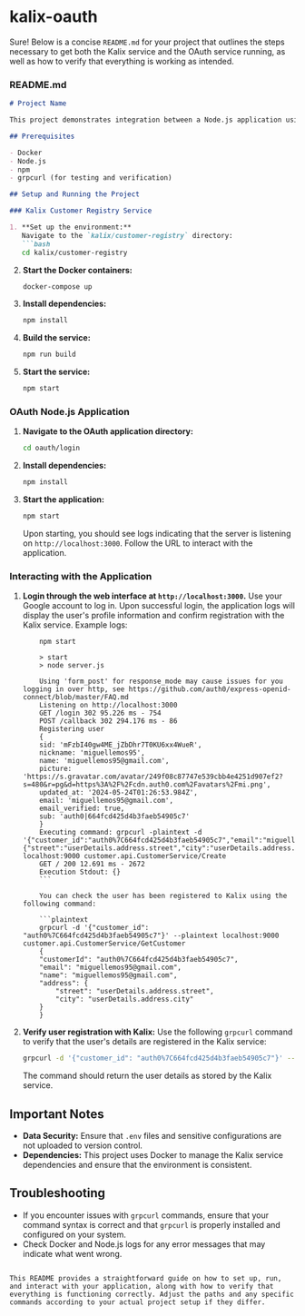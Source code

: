 # kalix-oauth

Sure! Below is a concise `README.md` for your project that outlines the steps necessary to get both the Kalix service and the OAuth service running, as well as how to verify that everything is working as intended.

### README.md

```markdown
# Project Name

This project demonstrates integration between a Node.js application using OAuth for authentication and a Kalix service managing customer records.

## Prerequisites

- Docker
- Node.js
- npm
- grpcurl (for testing and verification)

## Setup and Running the Project

### Kalix Customer Registry Service

1. **Set up the environment:**
   Navigate to the `kalix/customer-registry` directory:
   ```bash
   cd kalix/customer-registry
   ```

2. **Start the Docker containers:**
   ```bash
   docker-compose up
   ```

3. **Install dependencies:**
   ```bash
   npm install
   ```

4. **Build the service:**
   ```bash
   npm run build
   ```

5. **Start the service:**
   ```bash
   npm start
   ```

### OAuth Node.js Application

1. **Navigate to the OAuth application directory:**
   ```bash
   cd oauth/login
   ```

2. **Install dependencies:**
   ```bash
   npm install
   ```

3. **Start the application:**
   ```bash
   npm start
   ```

   Upon starting, you should see logs indicating that the server is listening on `http://localhost:3000`. Follow the URL to interact with the application.

### Interacting with the Application

1. **Login through the web interface at `http://localhost:3000`.**
   Use your Google account to log in. Upon successful login, the application logs will display the user's profile information and confirm registration with the Kalix service.
   Example logs:
    ```plaintext
        npm start

        > start
        > node server.js

        Using 'form_post' for response_mode may cause issues for you logging in over http, see https://github.com/auth0/express-openid-connect/blob/master/FAQ.md
        Listening on http://localhost:3000
        GET /login 302 95.226 ms - 754
        POST /callback 302 294.176 ms - 86
        Registering user
        {
        sid: 'mFzbI40gw4ME_jZbDhr7T0KU6xx4WueR',
        nickname: 'miguellemos95',
        name: 'miguellemos95@gmail.com',
        picture: 'https://s.gravatar.com/avatar/249f08c87747e539cbb4e4251d907ef2?s=480&r=pg&d=https%3A%2F%2Fcdn.auth0.com%2Favatars%2Fmi.png',
        updated_at: '2024-05-24T01:26:53.984Z',
        email: 'miguellemos95@gmail.com',
        email_verified: true,
        sub: 'auth0|664fcd425d4b3faeb54905c7'
        }
        Executing command: grpcurl -plaintext -d '{"customer_id":"auth0%7C664fcd425d4b3faeb54905c7","email":"miguellemos95@gmail.com","name":"miguellemos95@gmail.com","address":{"street":"userDetails.address.street","city":"userDetails.address.city"}}' localhost:9000 customer.api.CustomerService/Create
        GET / 200 12.691 ms - 2672
        Execution Stdout: {}
        ```

        You can check the user has been registered to Kalix using the following command:

        ```plaintext
        grpcurl -d '{"customer_id": "auth0%7C664fcd425d4b3faeb54905c7"}' --plaintext localhost:9000 customer.api.CustomerService/GetCustomer
        {
        "customerId": "auth0%7C664fcd425d4b3faeb54905c7",
        "email": "miguellemos95@gmail.com",
        "name": "miguellemos95@gmail.com",
        "address": {
            "street": "userDetails.address.street",
            "city": "userDetails.address.city"
        }
        }
    ```
2. **Verify user registration with Kalix:**
   Use the following `grpcurl` command to verify that the user's details are registered in the Kalix service:
   ```bash
   grpcurl -d '{"customer_id": "auth0%7C664fcd425d4b3faeb54905c7"}' --plaintext localhost:9000 customer.api.CustomerService/GetCustomer
   ```
   The command should return the user details as stored by the Kalix service.

## Important Notes

- **Data Security:** Ensure that `.env` files and sensitive configurations are not uploaded to version control.
- **Dependencies:** This project uses Docker to manage the Kalix service dependencies and ensure that the environment is consistent.

## Troubleshooting

- If you encounter issues with `grpcurl` commands, ensure that your command syntax is correct and that `grpcurl` is properly installed and configured on your system.
- Check Docker and Node.js logs for any error messages that may indicate what went wrong.

```

This README provides a straightforward guide on how to set up, run, and interact with your application, along with how to verify that everything is functioning correctly. Adjust the paths and any specific commands according to your actual project setup if they differ.